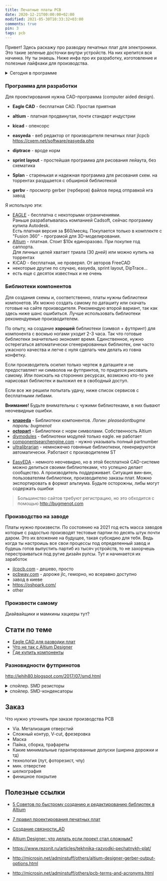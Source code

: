 ```yaml
---
title: Печатные платы PCB
date: 2020-12-21T00:00:00+02:00
modified: 2021-05-30T10:33:32+03:00
comments: true
pin: 3
tags: pcb
---
```


Привет! Здесь раскажу про разводку печатных плат для электроники. Это такие зеленые досточки внутри устройств. На них крепится вся начинка. Ну ты знаешь. Ниже инфа про их разработку, изготовление и полезные лайфхаки для производства.
<details markdown="1">
<summary markdown="0">Сегодня в программе</summary>
- тут появится навигация
{: toc }
</details>


### Программа для разработки
Для проектирования нужна CAD-программа (computer aided design).  
- **Eagle CAD** - бесплатная CAD. Простая приятная  
- **altium** - платная продвинутая, почти стандарт индустрии
- **kicad** - опенсорс
- **easyeda** - веб редактор от производителя печатных плат jlcpcb<br>
  <https://cxem.net/software/easyeda.php>
- **diptrace** - вроде норм
- **sprint layout** - простейшая программа для рисования лейаута, без схематика

- **Splan** - старенькая и надежная программа для рисования схем. на торрентах раздщается с обширной библиотекой
- **gerbv** - просмотр gerber (герберов) файлов перед отправкой нга завод

Я использую эти:
- [EAGLE](#eagle) - бесплатна с некоторыми ограничениями.  
  Раньше разрабатывалась компанией Cadsoft, сейчас программу купила Autodesk.  
  Есть платная версия за $60/месяц. Покупается только в комплекте с "Fusion 360" - програмой для 3D-моделирования.
- [Altium](#altium) - платная. Стоит $10к единоразово. При покупке год саппорта.  
  Для личных целей хватает триала (30 дней) или можно купить на торрентах
- KiCAD - бесплатная, не проверял. От авторов FreeCAD
- некоторые другие по случаю, easyeda, sprint layout, DipTrace...
- есть еще с десяток известных и не очень






### Библиотеки компонентов
Для создания схемы и, соответственно, платы нужны библиотеки компонетов. Их можно создать самому по даташиту или скачать готовые на сайте производителя. Рекомендую второй вариант, так как здесь ниже шанс ошибиться. Лучше использовать библиотеки рекомендуемые производителем.

По опыту, на создание **хорошей** библиотеки (символ + футпринт) для компонента с восмью ногами уходит 2-3 часа. Так что готовые библиотеки значительно экономят время. Единственное, нужно остерегаться автоматически сгенерированных библиотек, они часто ужасного качества и легче с нуля сделать чем делать из говна конфетку. 

Если производитель осилил только чертеж в даташите и не предоставляет ни символов ни футпринтов, то придется рисовать самому. Или поискать на сторонних ресурсах, возможно кто-то уже нарисовал библиотек и выложил ее в свободный доступ. 

Если все же решили попытать удачу, ниже список сервисов с бесплатными либами. 

**Внимание!** Будьте внимательны с чужими библиотеками, в них бывают неочевидные ошибки. 

* [**snapeda**](https://www.snapeda.com/home/) - Библиотеки компонентов. *Логин: pleasedontbugme пароль: bugmenot*
* [**octopart**](https://octopart.com/) - Библиотеки с норм символами. Собственность Altium
* [diymodules](https://www.diymodules.org/eagle-search?text=ESP8266&desc=1) - библиотеки модулей только eagle. не работает
* [componentsearchengine.com](https://componentsearchengine.com/part-view/CC1101RGPR/Texas%20Instruments) - нужно указывать полный partnumber
* [ultralibrarian](https://ultralibrarian.com) - немножечко говняные библиоткеки, гененрируются автоматически. Работают с производителем ST
- [EasyEDA](https://easyeda.com/) - немного неочевидно, но в этой бесплатной CAD-системе можно делиться своими библиотеками, что успешно делает сообщество. А производитель поддерживает. Ситуация вин-вин, пользователям библиотеки, производителю заказы плат. Можно экспортировать в формат альтиума. Будьте осторожны, либы могут содержать ошибки

> Большинство сайтов требуют регистрацию, но это обходится с помощью <http://bugmenot.com>


### Производство на заводе
Платы нужно произвести. По состоянию на 2021 год есть масса заводов которые с радостью производят тестовые партии по десять штук почти даром. Это их вложение на будущее, такая субсидию для тебя. Ведь когда ты настроишь все свои процессы под определенный завод и будешь готов выпустить партиб из тысяч устройств, то не захорчешь перестраиваться под ругие дизайн рулсы. Тут и начинается их заработок
* [jlcpcb.com](https://jlcpcb.com) - дешево, просто
* [pcbway.com](https://pcbway.com) - дороже jlc, геморно, но всеравно доступно
* завод в киеве
* <https://oshpark.com/>
* other

### Произвести самому
Диайвайщики и мамкины хацкеры тут?

## Стати по теме
- [Eagle CAD для разводки плат](./eagle-cad.md)
- [Что не так с Altium Designer](./altium-designer.md)
- [Где купить компоненты](./buy-parts.md)

### Разновидности футпринотов
<http://lehih80.blogspot.com/2017/07/smd.html>

<details markdown="1"><summary markdown="0">спойлер. SMD резисторы</summary>
![image](https://user-images.githubusercontent.com/17731587/125964908-1f234bae-b865-4f63-bde5-f72e4305fa06.png)
</details>
<details markdown="1">
<summary markdown="0">спойлер. SMD-конденсаторы</summary>
![image](https://user-images.githubusercontent.com/17731587/125965015-2595e13e-57ab-4de5-bdd0-0e9386b8d625.png)
</details>

## Заказ
Что нужно уточнить при заказе производства PCB
- Via. Метализация отверстий
- Сложный контур, V-cut, фрезеровка
- Маска
- Пайка, сборка, трафареты
- Какие минимальные гарантированные допуски (ширина дорожки и тд)
- технология (лут, фоторезист, чпу)
- мин. отверстие
- шелкография
- финишное покрытие


## Полезные ссылки
- [5 Советов по быстрому созданию и редактированию библиотек в Altium](http://sapr-journal.ru/uroki-altium/5-sovetov-po-bystromu-sozdaniyu-i-redaktirovaniyu-bibliotek-v-altium-designer-14/)
- [7 правил проектирования печатных плат](https://habr.com/ru/post/414141/)
- [Создание связности_AD
](https://www.altium.com/ru/documentation/altium-designer/creating-connectivity-ad?version=18.1)
- [Altium Designer: что делать если проект стал сложным?](https://habr.com/ru/post/426951/)
- <https://www.rezonit.ru/articles/tekhnika-razvodki-pechatnykh-plat/>

- <http://microsin.net/adminstuff/others/altium-designer-gerber-output-options.html>
- <http://microsin.net/adminstuff/others/pcb-terms-and-acronyms.html>
